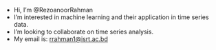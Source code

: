 - Hi, I’m @RezoanoorRahman
- I’m interested in machine learning and their application in time series data.
- I’m looking to collaborate on time series analysis.
- My email is: rrahman1@isrt.ac.bd

